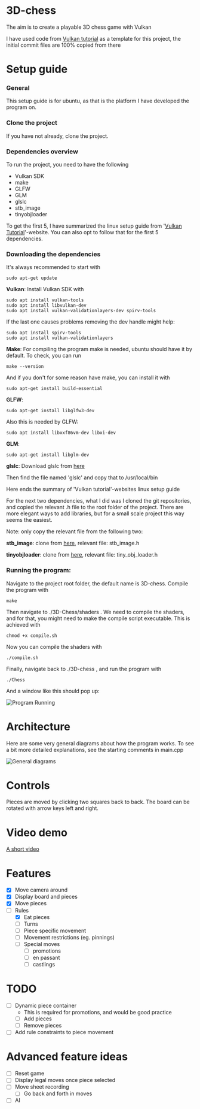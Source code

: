 # 3D-chess
The aim is to create a playable 3D chess game with Vulkan

I have used code from [Vulkan tutorial](https://vulkan-tutorial.com/Introduction) as a template for this project, the initial commit files are 100% copied from there

# Setup guide

### General

This setup guide is for ubuntu, as that is the platform I have developed the program on. 

### Clone the project

If you have not already, clone the project.

### Dependencies overview

To run the project, you need to have the following
- Vulkan SDK
- make
- GLFW
- GLM
- glslc
- stb_image
- tinyobjloader

To get the first 5, I have summarized the linux setup guide from '[Vulkan Tutorial](https://vulkan-tutorial.com/Development_environment#page_Linux)'-website. You can also opt to follow that for the first 5 dependencies. 

### Downloading the dependencies

It's always recommended to start with 
```
sudo apt-get update
```

**Vulkan**: Install Vulkan SDK with
```
sudo apt install vulkan-tools
sudo apt install libvulkan-dev
sudo apt install vulkan-validationlayers-dev spirv-tools
```
If the last one causes problems removing the dev handle might help:
```
sudo apt install spirv-tools
sudo apt install vulkan-validationlayers
```

**Make**: For compiling the program make is needed, ubuntu should have it by default. To check, you can run
```
make --version
```
And if you don't for some reason have make, you can install it with
```
sudo apt-get install build-essential
```

**GLFW**:
```
sudo apt-get install libglfw3-dev
```

Also this is needed by GLFW:
```
sudo apt install libxxf86vm-dev libxi-dev
```

**GLM**:
```
sudo apt-get install libglm-dev
```

**glslc**:
Download glslc from [here](https://github.com/google/shaderc/blob/main/downloads.md)

Then find the file named 'glslc' and copy that to /usr/local/bin

Here ends the summary of 'Vulkan tutorial'-websites linux setup guide

For the next two dependencies, what I did was I cloned the git repositories, and copied the relevant .h file to the root folder of the project. There are more elegant ways to add libraries, but for a small scale project this way seems the easiest.

Note: only copy the relevant file from the following two:

**stb_image**: clone from [here](https://github.com/nothings/stb), 
relevant file: stb_image.h

**tinyobjloader**: clone from [here](https://github.com/tinyobjloader/tinyobjloader), 
relevant file: tiny_obj_loader.h

### Running the program: 

Navigate to the project root folder, the default name is 3D-chess. Compile the program with
``` 
make
```
Then navigate to ./3D-Chess/shaders . We need to compile the shaders, and for that, you might need to make the compile script executable. This is achieved with
```
chmod +x compile.sh
```
Now you can compile the shaders with
```
./compile.sh
```

Finally, navigate back to ./3D-chess , and run the program with
```
./Chess
```
And a window like this should pop up:

![Program Running](https://github.com/valaisu/3D-chess/blob/main/pictures/ProgramRunning.png)

# Architecture

Here are some very general diagrams about how the program works. To see a bit more detailed explanations, see the starting comments in main.cpp

![General diagrams](https://github.com/valaisu/3D-chess/blob/main/pictures/diagrams.jpg)

# Controls

Pieces are moved by clicking two squares back to back. 
The board can be rotated with arrow keys left and right.

# Video demo

[A short video](https://drive.google.com/drive/folders/1pR9qI2WiR7No_k3mUgup00z_79j6vXCs?usp=sharing)

# Features

- [x] Move camera around
- [x] Display board and pieces
- [x] Move pieces
- [ ] Rules
  - [x] Eat pieces
  - [ ] Turns
  - [ ] Piece specific movement
  - [ ] Movement restrictions (eg. pinnings)
  - [ ] Special moves
    - [ ] promotions
    - [ ] en passant
    - [ ] castlings

# TODO
- [ ] Dynamic piece container
  - This is required for promotions, and would be good practice
  - [ ] Add pieces
  - [ ] Remove pieces
- [ ] Add rule constraints to piece movement

# Advanced feature ideas
- [ ] Reset game
- [ ] Display legal moves once piece selected
- [ ] Move sheet recording
  - [ ] Go back and forth in moves
- [ ] AI
